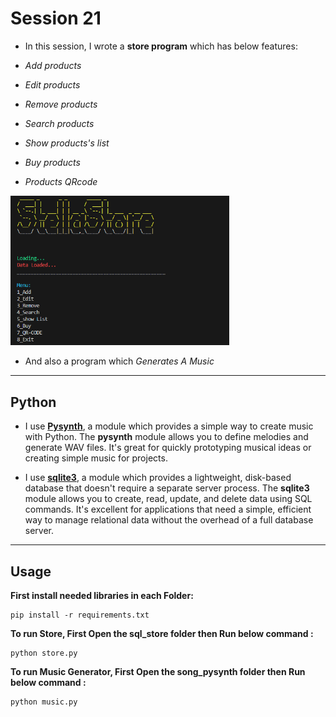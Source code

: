 # Session 21

- In this session, I wrote a **store program** which has below features:

 - *Add products* 
 - *Edit products* 
 - *Remove products* 
 - *Search products* 
 - *Show products's list* 
 - *Buy products* 
 - *Products QRcode* 

<img src="sql_store/Untitled.png" width="350">

- And also a program which *Generates A Music*


---

## Python

- I use [**Pysynth**](https://github.com/mdoege/PySynth), a module which provides a simple way to create music with Python. The **pysynth** module allows you to define melodies and generate WAV files. It's great for quickly prototyping musical ideas or creating simple music for projects.

- I use [**sqlite3**](https://docs.python.org/3/library/sqlite3.html), a module which provides a lightweight, disk-based database that doesn't require a separate server process. The **sqlite3** module allows you to create, read, update, and delete data using SQL commands. It's excellent for applications that need a simple, efficient way to manage relational data without the overhead of a full database server.

---

## Usage

**First install needed libraries in each Folder:**
```
pip install -r requirements.txt
```

**To run Store, First Open the sql_store folder then Run below command :**

```
python store.py
```
**To run Music Generator, First Open the song_pysynth folder then Run below command :**

```
python music.py
```

